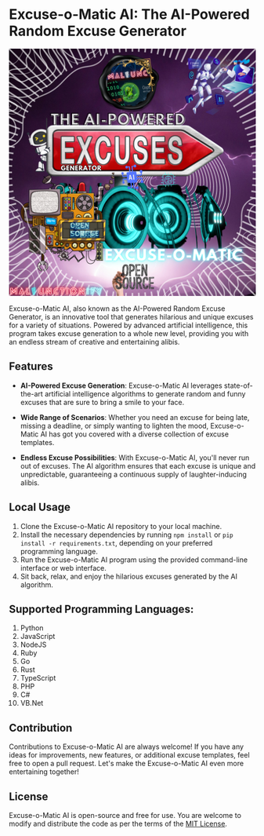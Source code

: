 # Excuse-o-Matic AI: The AI-Powered Random Excuse Generator

![Excuse-o-Matic AI Logo](excuse-o-matic-logo.png)

Excuse-o-Matic AI, also known as the AI-Powered Random Excuse Generator, is an innovative tool that generates hilarious and unique excuses for a variety of situations. Powered by advanced artificial intelligence, this program takes excuse generation to a whole new level, providing you with an endless stream of creative and entertaining alibis.

## Features
- **AI-Powered Excuse Generation**: Excuse-o-Matic AI leverages state-of-the-art artificial intelligence algorithms to generate random and funny excuses that are sure to bring a smile to your face.

- **Wide Range of Scenarios**: Whether you need an excuse for being late, missing a deadline, or simply wanting to lighten the mood, Excuse-o-Matic AI has got you covered with a diverse collection of excuse templates.

- **Endless Excuse Possibilities**: With Excuse-o-Matic AI, you'll never run out of excuses. The AI algorithm ensures that each excuse is unique and unpredictable, guaranteeing a continuous supply of laughter-inducing alibis.

## Local Usage
1. Clone the Excuse-o-Matic AI repository to your local machine.
2. Install the necessary dependencies by running `npm install` or `pip install -r requirements.txt`, depending on your preferred programming language.
3. Run the Excuse-o-Matic AI program using the provided command-line interface or web interface.
4. Sit back, relax, and enjoy the hilarious excuses generated by the AI algorithm.

## Supported Programming Languages:
1. Python
2. JavaScript
3. NodeJS
4. Ruby
5. Go
6. Rust
7. TypeScript
8. PHP
9. C#
10. VB.Net

## Contribution
Contributions to Excuse-o-Matic AI are always welcome! If you have any ideas for improvements, new features, or additional excuse templates, feel free to open a pull request. Let's make the Excuse-o-Matic AI even more entertaining together!

## License
Excuse-o-Matic AI is open-source and free for use. You are welcome to modify and distribute the code as per the terms of the [MIT License](LICENSE).
